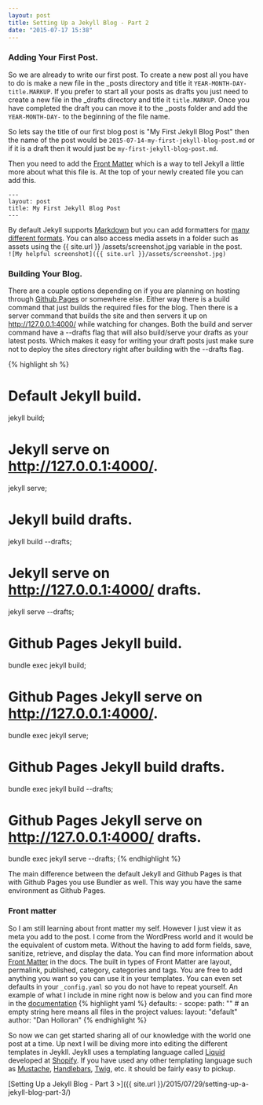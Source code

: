 ```yaml
---
layout: post
title: Setting Up a Jekyll Blog - Part 2
date: "2015-07-17 15:38"
---
```


### Adding Your First Post.
So we are already to write our first post. To create a new post all you have to do is make a new file in the _posts directory and title it `YEAR-MONTH-DAY-title.MARKUP`. If you prefer to start all your posts as drafts you just need to create a new file in the _drafts directory and title it `title.MARKUP`. Once you have completed the draft you can move it to the _posts folder and add the `YEAR-MONTH-DAY-` to the beginning of the file name.

So lets say the title of our first blog post is "My First Jekyll Blog Post" then the name of the post would be `2015-07-14-my-first-jekyll-blog-post.md` or if it is a draft then it would just be `my-first-jekyll-blog-post.md`.

Then you need to add the [Front Matter](http://jekyllrb.com/docs/frontmatter/) which is a way to tell Jekyll a little more about what this file is. At the top of your newly created file you can add this.
```
---
layout: post
title: My First Jekyll Blog Post
---
```


By default Jekyll supports [Markdown](http://daringfireball.net/projects/markdown/syntax) but you can add formatters for [many different formats](http://jekyllrb.com/docs/plugins/#converters-1). You can also access media assets in a folder such as assets using the &#123;&#123; site.url &#125;&#125; /assets/screenshot.jpg variable in the post.  
`![My helpful screenshot]({{ site.url }}/assets/screenshot.jpg)`

### Building Your Blog.
There are a couple options depending on if you are planning on hosting through [Github Pages](https://pages.github.com/) or somewhere else. Either way there is a build command that just builds the required files for the blog. Then there is a server command that builds the site and then servers it up on http://127.0.0.1:4000/ while watching for changes. Both the build and server command have a --drafts flag that will also build/serve your drafts as your latest posts. Which makes it easy for writing your draft posts just make sure not to deploy the sites directory right after building with the --drafts flag.

{% highlight sh %}
# Default Jekyll build.
jekyll build;
# Jekyll serve on http://127.0.0.1:4000/.
jekyll serve;
# Jekyll build drafts.
jekyll build --drafts;
# Jekyll serve on http://127.0.0.1:4000/ drafts.
jekyll serve --drafts;

# Github Pages Jekyll build.
bundle exec jekyll build;
# Github Pages Jekyll serve on http://127.0.0.1:4000/.
bundle exec jekyll serve;
# Github Pages Jekyll build drafts.
bundle exec jekyll build --drafts;
# Github Pages Jekyll serve on http://127.0.0.1:4000/ drafts.
bundle exec jekyll serve --drafts;
{% endhighlight %}

The main difference between the default Jekyll and Github Pages is that with Github Pages you use Bundler as well. This way you have the same environment as Github Pages.

### Front matter
So I am still learning about front matter my self. However I just view it as meta you add to the post. I come from the WordPress world and it would be the equivalent of custom meta. Without the having to add form fields, save, sanitize, retrieve, and display the data. You can find more information about [Front Matter](http://jekyllrb.com/docs/frontmatter/) in the docs. The built in types of Front Matter are layout, permalink, published, category, categories and tags. You are free to add anything you want so you can use it in your templates. You can even set defaults in your `_config.yaml` so you do not have to repeat yourself. An example of what I include in mine right now is below and you can find more in the [documentation](http://jekyllrb.com/docs/configuration/#front-matter-defaults)
{% highlight yaml %}
defaults:
	-
		scope:
			path: "" # an empty string here means all files in the project
		values:
			layout: "default"
			author: "Dan Holloran"
{% endhighlight %}

So now we can get started sharing all of our knowledge with the world one post at a time. Up next I will be diving more into editing the different templates in Jeykll. Jeykll uses a templating language called [Liquid](http://liquidmarkup.org/) developed at [Shopify](http://www.shopify.com/). If you have used any other templating language such as [Mustache](https://mustache.github.io/), [Handlebars](http://handlebarsjs.com/), [Twig](http://twig.sensiolabs.org/), etc. it should be fairly easy to pickup.

[Setting Up a Jekyll Blog - Part 3 >]({{ site.url }}/2015/07/29/setting-up-a-jekyll-blog-part-3/)